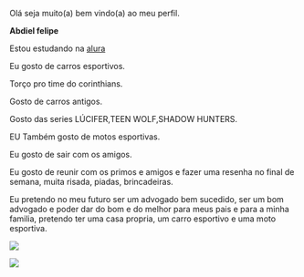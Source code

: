 Olá seja muito(a) bem vindo(a) ao meu perfil.

**Abdiel felipe** 

Estou estudando na [alura](https://www.alura.com.br/planos-cursos-online?utm_term=alura&utm_campaign=%5BSearch%5D+%5BPerformance%5D+Institucional+-+Paran%C3%A1&utm_source=adwords&utm_medium=ppc&hsa_acc=7964138385&hsa_cam=20234124477&hsa_grp=150249101655&hsa_ad=660813755677&hsa_src=g&hsa_tgt=aud-1920626633914:kwd-300088401&hsa_kw=alura&hsa_mt=e&hsa_net=adwords&hsa_ver=3&gad_source=1&gclid=EAIaIQobChMIx76fjbj0hwMVM83CBB3U9QkIEAAYASAAEgIxXvD_BwE)

Eu gosto de carros esportivos.

Torço pro time do corinthians.

Gosto de carros antigos.

Gosto das series LÚCIFER,TEEN WOLF,SHADOW HUNTERS.

EU Também gosto de motos esportivas.

Eu gosto de sair com os amigos. 

Eu gosto de reunir com os primos e amigos e fazer uma resenha no final de semana, muita risada, piadas, brincadeiras.

Eu pretendo no meu futuro ser um advogado bem sucedido, ser um bom advogado e poder dar do bom e do melhor para meus pais e para a minha familia, pretendo ter uma casa propria, um carro esportivo e uma moto esportiva.

![](https://media.tenor.com/xVlgmC8rAHcAAAAM/corinthians-timao.gif)


![](https://media.tenor.com/fxl3rIVAO9oAAAAM/attention-seeking-attention-please.gif)
